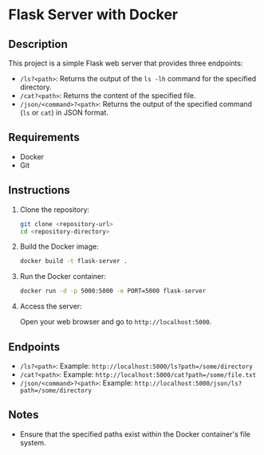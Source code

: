 # Flask Server with Docker

## Description

This project is a simple Flask web server that provides three endpoints:
- `/ls?<path>`: Returns the output of the `ls -lh` command for the specified directory.
- `/cat?<path>`: Returns the content of the specified file.
- `/json/<command>?<path>`: Returns the output of the specified command (`ls` or `cat`) in JSON format.

## Requirements

- Docker
- Git

## Instructions

1. Clone the repository:

    ```bash
    git clone <repository-url>
    cd <repository-directory>
    ```

2. Build the Docker image:

    ```bash
    docker build -t flask-server .
    ```

3. Run the Docker container:

    ```bash
    docker run -d -p 5000:5000 -e PORT=5000 flask-server
    ```

4. Access the server:

    Open your web browser and go to `http://localhost:5000`.

## Endpoints

- `/ls?<path>`: Example: `http://localhost:5000/ls?path=/some/directory`
- `/cat?<path>`: Example: `http://localhost:5000/cat?path=/some/file.txt`
- `/json/<command>?<path>`: Example: `http://localhost:5000/json/ls?path=/some/directory`

## Notes

- Ensure that the specified paths exist within the Docker container's file system.
